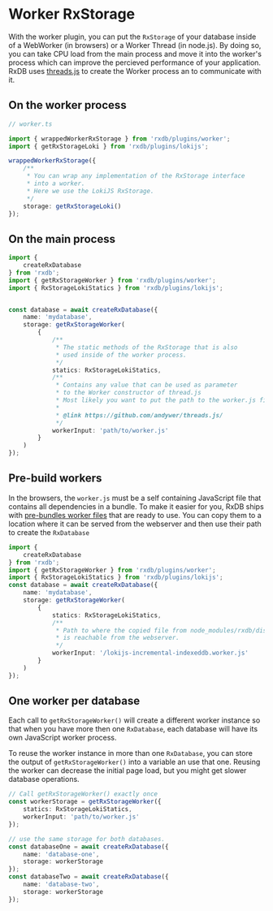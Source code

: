 # Worker RxStorage

With the worker plugin, you can put the `RxStorage` of your database inside of a WebWorker (in browsers) or a Worker Thread (in node.js). By doing so, you can take CPU load from the main process and move it into the worker's process which can improve the percieved performance of your application. RxDB uses [threads.js](https://github.com/andywer/threads.js/) to create the Worker process an to communicate with it.

## On the worker process

```ts
// worker.ts

import { wrappedWorkerRxStorage } from 'rxdb/plugins/worker';
import { getRxStorageLoki } from 'rxdb/plugins/lokijs';

wrappedWorkerRxStorage({
    /**
     * You can wrap any implementation of the RxStorage interface
     * into a worker.
     * Here we use the LokiJS RxStorage.
     */
    storage: getRxStorageLoki()
});
```


## On the main process

```ts
import {
    createRxDatabase
} from 'rxdb';
import { getRxStorageWorker } from 'rxdb/plugins/worker';
import { RxStorageLokiStatics } from 'rxdb/plugins/lokijs';


const database = await createRxDatabase({
    name: 'mydatabase',
    storage: getRxStorageWorker(
        {
            /**
             * The static methods of the RxStorage that is also
             * used inside of the worker process.
             */
            statics: RxStorageLokiStatics,
            /**
             * Contains any value that can be used as parameter
             * to the Worker constructor of thread.js
             * Most likely you want to put the path to the worker.js file in here.
             * 
             * @link https://github.com/andywer/threads.js/
             */
            workerInput: 'path/to/worker.js'
        }
    )
});
```

## Pre-build workers

In the browsers, the `worker.js` must be a self containing JavaScript file that contains all dependencies in a bundle.
To make it easier for you, RxDB ships with [pre-bundles worker files](https://github.com/pubkey/rxdb/tree/master/dist/workers) that are ready to use.
You can copy them to a location where it can be served from the webserver and then use their path to create the `RxDatabase`

```ts
import {
    createRxDatabase
} from 'rxdb';
import { getRxStorageWorker } from 'rxdb/plugins/worker';
import { RxStorageLokiStatics } from 'rxdb/plugins/lokijs';
const database = await createRxDatabase({
    name: 'mydatabase',
    storage: getRxStorageWorker(
        {
            statics: RxStorageLokiStatics,
            /**
             * Path to where the copied file from node_modules/rxdb/dist/workers
             * is reachable from the webserver.
             */
            workerInput: '/lokijs-incremental-indexeddb.worker.js'
        }
    )
});
```


## One worker per database

Each call to `getRxStorageWorker()` will create a different worker instance so that when you have more then one `RxDatabase`, each database will have its own JavaScript worker process.

To reuse the worker instance in more than one `RxDatabase`, you can store the output of `getRxStorageWorker()` into a variable an use that one. Reusing the worker can decrease the initial page load, but you might get slower database operations.

```ts
// Call getRxStorageWorker() exactly once
const workerStorage = getRxStorageWorker({
    statics: RxStorageLokiStatics,
    workerInput: 'path/to/worker.js'
});

// use the same storage for both databases.
const databaseOne = await createRxDatabase({
    name: 'database-one',
    storage: workerStorage
});
const databaseTwo = await createRxDatabase({
    name: 'database-two',
    storage: workerStorage
});

```



